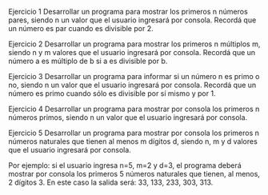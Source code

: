 Ejercicio 1
Desarrollar un programa para mostrar los primeros n números pares, siendo n un valor que el
usuario ingresará por consola.
Recordá que un número es par cuando es divisible por 2.

Ejercicio 2
Desarrollar un programa para mostrar los primeros n múltiplos m, siendo n y m valores que el
usuario ingresará por consola.
Recordá que un número a es múltiplo de b si a es divisible por b.

Ejercicio 3
Desarrollar un programa para informar si un número n es primo o no, siendo n un valor que el
usuario ingresará por consola.
Recordá que un número es primo cuando sólo es divisible por sí mismo y por 1.

Ejercicio 4
Desarrollar un programa para mostrar por consola los primeros n números primos, siendo n
un valor que el usuario ingresará por consola.

Ejercicio 5
Desarrollar un programa para mostrar por consola los primeros n números naturales que
tienen al menos m dígitos d, siendo n, m y d valores que el usuario ingresará por consola.

Por ejemplo: si el usuario ingresa n=5, m=2 y d=3, el programa deberá mostrar por consola
los primeros 5 números naturales que tienen, al menos, 2 dígitos 3. En este caso la salida
será: 33, 133, 233, 303, 313.
